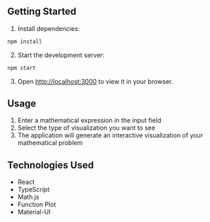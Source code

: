 

## Getting Started

1. Install dependencies:
```bash
npm install
```

2. Start the development server:
```bash
npm start
```

3. Open [http://localhost:3000](http://localhost:3000) to view it in your browser.

## Usage

1. Enter a mathematical expression in the input field
2. Select the type of visualization you want to see
3. The application will generate an interactive visualization of your mathematical problem

## Technologies Used

- React
- TypeScript
- Math.js
- Function Plot
- Material-UI
